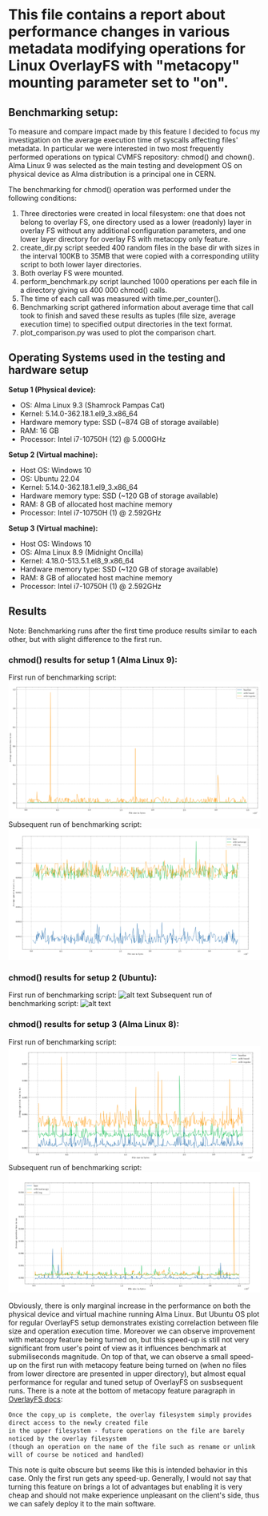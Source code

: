 <h1>This file contains a report about performance changes in various metadata modifying operations for Linux OverlayFS with "metacopy" mounting parameter set to "on".</h1>

<h2>Benchmarking setup:</h2>
To measure and compare impact made by this feature I decided to focus my investigation on the average execution time of syscalls affecting files' metadata. 
In particular we were interested in two most frequently performed operations on typical CVMFS repository: chmod() and chown(). 
Alma Linux 9 was selected as the main testing and development OS on physical device as Alma distribution is a principal one in CERN.

The benchmarking for chmod() operation was performed under the following conditions:
1. Three directories were created in local filesystem: one that does not belong to overlay FS, one directory used as a lower (readonly) layer in overlay FS without any additional configuration parameters, and one lower layer directory for overlay FS with metacopy only feature.
2. create_dir.py script seeded 400 random files in the base dir with sizes in the interval 100KB to 35MB that were copied with a corresponding utility script to both lower layer directories.
3. Both overlay FS were mounted. 
4. perform_benchmark.py script launched 1000 operations per each file in a directory giving us 400 000 chmod() calls.
5. The time of each call was measured with time.per_counter().
6. Benchmarking script gathered information about average time that call took to finish and saved these results as tuples (file size, average execution time) to specified output directories in the text format.
7. plot_comparison.py was used to plot the comparison chart.

<h2>Operating Systems used in the testing and hardware setup</h2>

**Setup 1 (Physical device):**
- OS: Alma Linux 9.3 (Shamrock Pampas Cat)
- Kernel: 5.14.0-362.18.1.el9_3.x86_64
- Hardware memory type: SSD (~874 GB of storage available)
- RAM: 16 GB
- Processor: Intel i7-10750H (12) @ 5.000GHz

**Setup 2 (Virtual machine):**
- Host OS: Windows 10
- OS: Ubuntu 22.04
- Kernel: 5.14.0-362.18.1.el9_3.x86_64
- Hardware memory type: SSD (~120 GB of storage available)
- RAM: 8 GB of allocated host machine memory
- Processor: Intel i7-10750H (1) @ 2.592GHz 

**Setup 3 (Virtual machine):**
- Host OS: Windows 10
- OS: Alma Linux 8.9 (Midnight Oncilla)
- Kernel: 4.18.0-513.5.1.el8_9.x86_64 
- Hardware memory type: SSD (~120 GB of storage available)
- RAM: 8 GB of allocated host machine memory 
- Processor: Intel i7-10750H (1) @ 2.592GHz 

<h2>Results</h2>

Note: Benchmarking runs after the first time produce results similar to each other, but with slight difference to the first run.

<h3>chmod() results for setup 1 (Alma Linux 9):</h3>

First run of benchmarking script:
![alt text](/plots/alma_linux_9/100kb_35mb_range_1st_run.png)
Subsequent run of benchmarking script:
![alt text](/plots/alma_linux_9/100kb_35mb_range_2nd_run.png)

<h3>chmod() results for setup 2 (Ubuntu):</h3>

First run of benchmarking script:
![alt text](/plots/ubuntu/100kb_61mb_1st_run.png)
Subsequent run of benchmarking script:
![alt text](/plots/ubuntu/100kb_61mb_2nd_run.png)

<h3>chmod() results for setup 3 (Alma Linux 8):</h3>

First run of benchmarking script:
![alt text](/plots/alma_linux_8/100kb_35mb_range_1st_run.png)
Subsequent run of benchmarking script:
![alt text](/plots/alma_linux_8/100kb_35mb_range_2nd_run.png)

Obviously, there is only marginal increase in the performance on both the physical device and virtual machine running Alma Linux. But Ubuntu OS plot for regular OverlayFS setup demonstrates existing correlaction between file size and operation execution time. Moreover we can observe improvement with metacopy feature being turned on, but this speed-up is still not very significant from user's point of view as it influences benchmark at submiliseconds magnitude. 
On top of that, we can observe a small speed-up on the first run with metacopy feature being turned on (when no files from lower directore are presented in upper directory), but almost equal performance for regular and tuned setup of OverlayFS on susbsequent runs. 
There is a note at the bottom of metacopy feature paragraph in [OverlayFS docs](https://docs.kernel.org/filesystems/overlayfs.html):
```
Once the copy_up is complete, the overlay filesystem simply provides direct access to the newly created file
in the upper filesystem - future operations on the file are barely noticed by the overlay filesystem
(though an operation on the name of the file such as rename or unlink will of course be noticed and handled)
```
This note is quite obscure but seems like this is intended behavior in this case. Only the first run gets any speed-up.
Generally, I would not say that turning this feature on brings a lot of advantages but enabling it is very cheap and should not make experience unpleasant on the client's side, thus we can safely deploy it to the main software.
